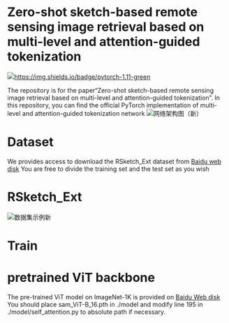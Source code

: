 # Zero-shot sketch-based remote sensing image retrieval based on multi-level and attention-guided tokenization
 <img src="https://img.shields.io/badge/python-3.7-green">https://img.shields.io/badge/pytorch-1.11-green

The repository is for the paper“Zero-shot sketch-based remote sensing image retrieval based on multi-level and attention-guided tokenization”. In this repository, you can find the official PyTorch implementation of multi-level and attention-guided tokenization network
![网络架构图（新）](https://github.com/Snowstormfly/Cross-modal-retrieval-SAETM/assets/92164018/bd73d19b-34d2-4898-9392-a6e38a1a0ceb)

# Dataset
We provides access to download the RSketch_Ext dataset from [Baidu web disk](https://pan.baidu.com/s/1ieAlTxqkKljcN0EJEk_w2A)
You are free to divide the training set and the test set as you wish

# RSketch_Ext
![数据集示例新](https://github.com/Snowstormfly/Cross-modal-retrieval-SAETM/assets/92164018/dc79aa0e-0fcd-487e-bcea-9d5569826526)

# Train
# pretrained ViT backbone
The pre-trained ViT model on ImageNet-1K is provided on [Baidu Web disk](https://pan.baidu.com/s/19065VR64vuScpRbKQdbuHA) 
You should place sam_ViT-B_16.pth in ./model and modify line 195 in ./model/self_attention.py to absolute path if necessary.

